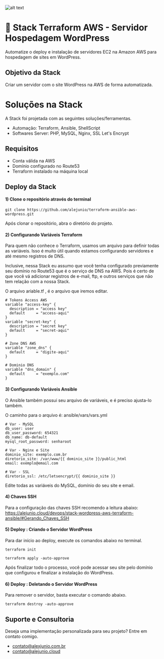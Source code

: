 ![alt text](https://raw.githubusercontent.com/alejunio/terraform-ansible-aws-wordpress/main/img/stack-wordpress-aws-terraform-ansible.jpg)
# 🚀  Stack Terraform AWS - Servidor Hospedagem WordPress

Automatize o deploy e instalação de servidores EC2 na Amazon AWS para hospedagem de sites em WordPress. 


## Objetivo da Stack

Criar um servidor com o site WordPress na AWS de forma automatizada.

# Soluções na Stack

A Stack foi projetada com as seguintes soluções/ferramentas.

* Automação: Terraform, Ansible, ShellScript
* Softwares Server: PHP, MySQL, Nginx, SSL Let's Encrypt 


## Requisitos

* Conta válida na AWS
* Domínio configurado no Route53
* Terraform instalado na máquina local 


## Deploy da Stack 

#### 1) Clone o repositório através do terminal
```shell
git clone https://github.com/alejunio/terraform-ansible-aws-wordpress.git
```
Após clonar o repositório, abra o diretório do projeto.

#### 2) Configurando Variáveis Terraform
Para quem não conhece o Terraform, usamos um arquivo para definir todas as variáveis. Isso é muito útil quando estamos configurando servidores e até mesmo registros de DNS.

Inclusive, nessa Stack eu assumo que você tenha configurado previamente seu domínio no Route53 que é o serviço de DNS na AWS. Pois é certo de que você vá adicionar registros de e-mail, ftp, e outros serviços que não tem relação com a nossa Stack.

O arquivo ariable.tf , é o arquivo que iremos editar.

```shell
# Tokens Access AWS
variable "access-key" {
  description = "access key"
  default     = "access-aqui"
}
variable "secret-key" {
  description = "secret key"
  default     = "secret-aqui"
}

# Zone DNS AWS
variable "zone_dns" {
  default     = "digite-aqui"
}

# Dominio DNS
variable "dns_domain" {
  default     = "exemplo.com"
}
```

#### 3) Configurando Variáveis Ansible
O Ansible também possui seu arquivo de variáveis, e é preciso ajusta-lo também.

O caminho para o arquivo é: ansible/vars/vars.yml
```shell
# Var - MySQL
db_user: user
db_user_password: 654321
db_name: db-default
mysql_root_password: senharoot

# Var - Nginx e Site
dominio_site: exemplo.com.br
diretorio_site: /var/www/{{ dominio_site }}/public_html
email: exemplo@email.com

# Var - SSL
diretorio_ssl: /etc/letsencrypt/{{ dominio_site }}
```
Edite todas as variáveis do MySQL, domínio do seu site e email.

#### 4) Chaves SSH

Para a configuração das chaves SSH recomendo a leitura abaixo:
https://alejunio.cloud/devops/stack-wordpress-aws-terraform-ansible/#Gerando_Chaves_SSH

#### 5) Deploy  : Criando o Servidor WordPress

Para dar início ao deploy, execute os comandos abaixo no terminal.

```shell
terraform init
```
```shell
terraform apply -auto-approve
```
Após finalizar todo o processo, você pode acessar seu site pelo domínio que configurou e finalizar a instalação do WordPress.

#### 6) Deploy  : Deletando o Servidor WordPress

Para remover o servidor, basta executar o comando abaixo.

```shell
terraform destroy -auto-approve
```

## Suporte e Consultoria 
Deseja uma implementação personalizada para seu projeto? Entre em contato comigo.

* contato@alexjunio.com.br 
* contato@alejunio.cloud